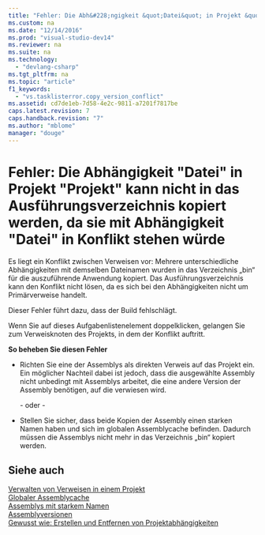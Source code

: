 ```yaml
---
title: "Fehler: Die Abh&#228;ngigkeit &quot;Datei&quot; in Projekt &quot;Projekt&quot; kann nicht in das Ausf&#252;hrungsverzeichnis kopiert werden, da sie mit Abh&#228;ngigkeit &quot;Datei&quot; in Konflikt stehen w&#252;rde"
ms.custom: na
ms.date: "12/14/2016"
ms.prod: "visual-studio-dev14"
ms.reviewer: na
ms.suite: na
ms.technology: 
  - "devlang-csharp"
ms.tgt_pltfrm: na
ms.topic: "article"
f1_keywords: 
  - "vs.tasklisterror.copy_version_conflict"
ms.assetid: cd7de1eb-7d58-4e2c-9811-a7201f7817be
caps.latest.revision: 7
caps.handback.revision: "7"
ms.author: "mblome"
manager: "douge"
---
```

# Fehler: Die Abh&#228;ngigkeit &quot;Datei&quot; in Projekt &quot;Projekt&quot; kann nicht in das Ausf&#252;hrungsverzeichnis kopiert werden, da sie mit Abh&#228;ngigkeit &quot;Datei&quot; in Konflikt stehen w&#252;rde
Es liegt ein Konflikt zwischen Verweisen vor: Mehrere unterschiedliche Abhängigkeiten mit demselben Dateinamen wurden in das Verzeichnis „bin“ für die auszuführende Anwendung kopiert. Das Ausführungsverzeichnis kann den Konflikt nicht lösen, da es sich bei den Abhängigkeiten nicht um Primärverweise handelt.  
  
 Dieser Fehler führt dazu, dass der Build fehlschlägt.  
  
 Wenn Sie auf dieses Aufgabenlistenelement doppelklicken, gelangen Sie zum Verweisknoten des Projekts, in dem der Konflikt auftritt.  
  
 **So beheben Sie diesen Fehler**  
  
-   Richten Sie eine der Assemblys als direkten Verweis auf das Projekt ein. Ein möglicher Nachteil dabei ist jedoch, dass die ausgewählte Assembly nicht unbedingt mit Assemblys arbeitet, die eine andere Version der Assembly benötigen, auf die verwiesen wird.  
  
     \- oder \-  
  
-   Stellen Sie sicher, dass beide Kopien der Assembly einen starken Namen haben und sich im globalen Assemblycache befinden. Dadurch müssen die Assemblys nicht mehr in das Verzeichnis „bin“ kopiert werden.  
  
## Siehe auch  
 [Verwalten von Verweisen in einem Projekt](../Topic/Managing%20references%20in%20a%20project.md)   
 [Globaler Assemblycache](../Topic/Global%20Assembly%20Cache.md)   
 [Assemblys mit starkem Namen](../Topic/Strong-Named%20Assemblies.md)   
 [Assemblyversionen](../Topic/Assembly%20Versioning.md)   
 [Gewusst wie: Erstellen und Entfernen von Projektabhängigkeiten](../Topic/How%20to:%20Create%20and%20Remove%20Project%20Dependencies.md)